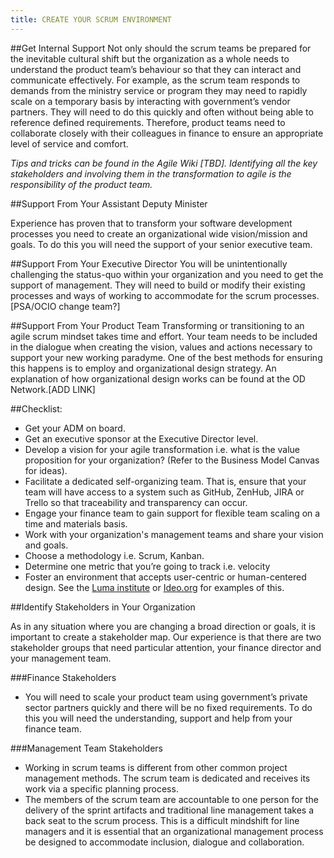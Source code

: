 ```yaml
---
title: CREATE YOUR SCRUM ENVIRONMENT
---
```


##Get Internal Support
Not only should the scrum teams be prepared for the inevitable cultural shift but the organization as a whole needs to understand the product team’s behaviour so that they can interact and communicate effectively. For example, as the scrum team responds to demands from the ministry service or program they may need to rapidly scale on a temporary basis by interacting with government’s vendor partners. They will need to do this quickly and often without being able to reference defined requirements. Therefore, product teams need to collaborate closely with their colleagues in finance to ensure an appropriate level of service and comfort. 

*Tips and tricks can be found in the Agile Wiki [TBD]. Identifying all the key stakeholders and involving them in the transformation to agile is the responsibility of the product team.*

##Support From Your Assistant Deputy Minister

Experience has proven that to transform your software development processes you need to create an organizational wide vision/mission and goals. To do this you will need the support of your senior executive team.

##Support From Your Executive Director
You will be unintentionally challenging the status-quo within your organization and you need to get the support of management. They will need to build or modify their existing processes and ways of working to accommodate for the scrum processes. [PSA/OCIO change team?]

##Support From Your Product Team
Transforming or transitioning to an agile scrum mindset takes time and effort. Your team needs to be included in the dialogue when creating the vision, values and actions necessary to support your new working paradyme. One of the best methods for ensuring this happens is to employ and organizational design strategy. An explanation of how organizational design works can be found at the OD Network.[ADD LINK]

##Checklist:
* Get your ADM on board.
* Get an executive sponsor at the Executive Director level.
* Develop a vision for your agile transformation i.e. what is the value proposition for your organization? (Refer to the Business Model Canvas for ideas).
* Facilitate a dedicated self-organizing team. That is, ensure that your team will have access to a system such as GitHub, ZenHub, JIRA or Trello so that traceability and transparency can occur.
* Engage your finance team to gain support for flexible team scaling on a time and materials basis.
* Work with your organization's management teams and share your vision and goals.
* Choose a methodology i.e. Scrum, Kanban.
* Determine one metric that you’re going to track i.e. velocity
* Foster an environment that accepts user-centric or human-centered design. See the [Luma institute](https://www.luma-institute.com/) or [Ideo.org](https://www.ideo.org/) for examples of this.

##Identify Stakeholders in Your Organization

As in any situation where you are changing a broad direction or goals, it is important to create a stakeholder map. Our experience is that there are two stakeholder groups that need particular attention, your finance director and your management team. 

###Finance Stakeholders
* You will need to scale your product team using government’s private sector partners quickly and there will be no fixed requirements. To do this you will need the understanding, support and help from your finance team.

###Management Team Stakeholders
* Working in scrum teams is different from other common project management methods. The scrum team is dedicated and receives its work via a specific planning process. 
* The members of the scrum team are accountable to one person for the delivery of the sprint artifacts and traditional line management takes a back seat to the scrum process. This is a difficult mindshift for line managers and it is essential that an organizational management process be designed to accommodate inclusion, dialogue and collaboration. 